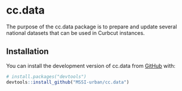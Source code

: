 
# cc.data

The purpose of the cc.data package is to prepare and update several
national datasets that can be used in Curbcut instances.

## Installation

You can install the development version of cc.data from
[GitHub](https://github.com/) with:

``` r
# install.packages("devtools")
devtools::install_github("MSSI-urban/cc.data")
```
